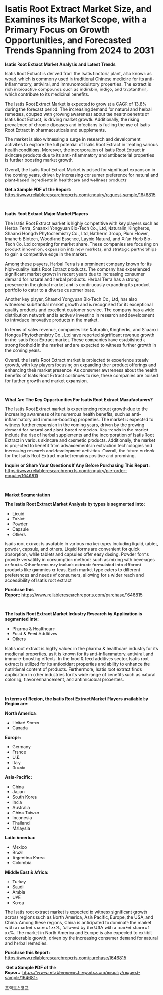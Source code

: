 <p><h1>Isatis Root Extract Market Size, and Examines its Market Scope, with a Primary Focus on Growth Opportunities, and Forecasted Trends Spanning from 2024 to 2031</h1></p><p><strong>Isatis Root Extract Market Analysis and Latest Trends</strong></p>
<p><p>Isatis Root Extract is derived from the Isatis tinctoria plant, also known as woad, which is commonly used in traditional Chinese medicine for its anti-inflammatory, antiviral, and immunomodulatory properties. The extract is rich in bioactive compounds such as indirubin, indigo, and tryptanthrin, which contribute to its medicinal benefits.</p><p>The Isatis Root Extract Market is expected to grow at a CAGR of 13.8% during the forecast period. The increasing demand for natural and herbal remedies, coupled with growing awareness about the health benefits of Isatis Root Extract, is driving market growth. Additionally, the rising prevalence of chronic diseases and infections is fueling the use of Isatis Root Extract in pharmaceuticals and supplements.</p><p>The market is also witnessing a surge in research and development activities to explore the full potential of Isatis Root Extract in treating various health conditions. Moreover, the incorporation of Isatis Root Extract in skincare products due to its anti-inflammatory and antibacterial properties is further boosting market growth.</p><p>Overall, the Isatis Root Extract Market is poised for significant expansion in the coming years, driven by increasing consumer preference for natural and plant-based ingredients in healthcare and wellness products.</p></p>
<p><strong>Get a Sample PDF of the Report:&nbsp;</strong> <a href="https://www.reliableresearchreports.com/enquiry/request-sample/1646815">https://www.reliableresearchreports.com/enquiry/request-sample/1646815</a></p>
<p>&nbsp;</p>
<p><strong>Isatis Root Extract Major Market Players</strong></p>
<p><p>The Isatis Root Extract market is highly competitive with key players such as Herbal Terra, Shaanxi Yongyuan Bio-Tech Co., Ltd, Naturalin, Kingherbs, Shaanxi Hongda Phytochemistry Co., Ltd, Natherm Group, Plum Flower, Imaherb Biotech, Woodland Essence, Laybio Natural, and Xi'an Herb Bio-Tech Co. Ltd competing for market share. These companies are focusing on product innovation, expansion into new markets, and strategic partnerships to gain a competitive edge in the market.</p><p>Among these players, Herbal Terra is a prominent company known for its high-quality Isatis Root Extract products. The company has experienced significant market growth in recent years due to increasing consumer demand for natural and herbal products. Herbal Terra has a strong presence in the global market and is continuously expanding its product portfolio to cater to a diverse customer base.</p><p>Another key player, Shaanxi Yongyuan Bio-Tech Co., Ltd, has also witnessed substantial market growth and is recognized for its exceptional quality products and excellent customer service. The company has a wide distribution network and is actively investing in research and development to introduce innovative products in the market.</p><p>In terms of sales revenue, companies like Naturalin, Kingherbs, and Shaanxi Hongda Phytochemistry Co., Ltd have reported significant revenue growth in the Isatis Root Extract market. These companies have established a strong foothold in the market and are expected to witness further growth in the coming years.</p><p>Overall, the Isatis Root Extract market is projected to experience steady growth, with key players focusing on expanding their product offerings and enhancing their market presence. As consumer awareness about the health benefits of Isatis Root Extract continues to rise, these companies are poised for further growth and market expansion.</p></p>
<p>&nbsp;</p>
<p><strong>What Are The Key Opportunities For Isatis Root Extract Manufacturers?</strong></p>
<p><p>The Isatis Root Extract market is experiencing robust growth due to the increasing awareness of its numerous health benefits, such as anti-inflammatory and immune-boosting properties. The market is expected to witness further expansion in the coming years, driven by the growing demand for natural and plant-based remedies. Key trends in the market include the rise of herbal supplements and the incorporation of Isatis Root Extract in various skincare and cosmetic products. Additionally, the market is projected to benefit from advancements in extraction technologies and increasing research and development activities. Overall, the future outlook for the Isatis Root Extract market remains positive and promising.</p></p>
<p><strong>Inquire or Share Your Questions If Any Before Purchasing This Report:</strong> <a href="https://www.reliableresearchreports.com/enquiry/pre-order-enquiry/1646815">https://www.reliableresearchreports.com/enquiry/pre-order-enquiry/1646815</a></p>
<p>&nbsp;</p>
<p><strong>Market Segmentation</strong></p>
<p><strong>The Isatis Root Extract Market Analysis by types is segmented into:</strong></p>
<p><ul><li>Liquid</li><li>Tablet</li><li>Powder</li><li>Capsule</li><li>Others</li></ul></p>
<p><p>Isatis root extract is available in various market types including liquid, tablet, powder, capsule, and others. Liquid forms are convenient for quick absorption, while tablets and capsules offer easy dosing. Powder forms provide versatility in consumption methods such as mixing with beverages or foods. Other forms may include extracts formulated into different products like gummies or teas. Each market type caters to different preferences and needs of consumers, allowing for a wider reach and accessibility of Isatis root extract.</p></p>
<p><strong>Purchase this Report:&nbsp;</strong><a href="https://www.reliableresearchreports.com/purchase/1646815">https://www.reliableresearchreports.com/purchase/1646815</a></p>
<p>&nbsp;</p>
<p><strong>The Isatis Root Extract Market Industry Research by Application is segmented into:</strong></p>
<p><ul><li>Pharma & Healthcare</li><li>Food & Feed Additives</li><li>Others</li></ul></p>
<p><p>Isatis root extract is highly valued in the pharma & healthcare industry for its medicinal properties, as it is known for its anti-inflammatory, antiviral, and immune-boosting effects. In the food & feed additives sector, Isatis root extract is utilized for its antioxidant properties and ability to enhance the nutritional content of products. Furthermore, Isatis root extract finds application in other industries for its wide range of benefits such as natural coloring, flavor enhancement, and antimicrobial properties.</p></p>
<p>&nbsp;</p>
<p><strong>In terms of Region, the Isatis Root Extract Market Players available by Region are:</strong></p>
<p>
    <p> <strong> North America: </strong>
        <ul>
            <li>United States</li>
            <li>Canada</li>
        </ul>
        </p> 
    <p> <strong> Europe: </strong>
        <ul>
            <li>Germany</li>
            <li>France</li>
            <li>U.K.</li>
            <li>Italy</li>
            <li>Russia</li>
        </ul>
        </p> 
    <p> <strong> Asia-Pacific: </strong>
        <ul>
            <li>China</li>
            <li>Japan</li>
            <li>South Korea</li>
            <li>India</li>
            <li>Australia</li>
            <li>China Taiwan</li>
            <li>Indonesia</li>
            <li>Thailand</li>
            <li>Malaysia</li>
        </ul>
        </p> 
    <p> <strong> Latin America: </strong>
        <ul>
            <li>Mexico</li>
            <li>Brazil</li>
            <li>Argentina Korea</li>
            <li>Colombia</li>
        </ul>
        </p> 
    <p> <strong> Middle East & Africa: </strong>
        <ul>
            <li>Turkey</li>
            <li>Saudi</li>
            <li>Arabia</li>
            <li>UAE</li>
            <li>Korea</li>
        </ul>
    </p>
    </p>
<p><p>The Isatis root extract market is expected to witness significant growth across regions such as North America, Asia Pacific, Europe, the USA, and China. Among these regions, China is anticipated to dominate the market with a market share of xx%, followed by the USA with a market share of xx%. The market in North America and Europe is also expected to exhibit considerable growth, driven by the increasing consumer demand for natural and herbal remedies.</p></p>
<p><strong>Purchase this Report: </strong><a href="https://www.reliableresearchreports.com/purchase/1646815">https://www.reliableresearchreports.com/purchase/1646815</a></p>
<p>&nbsp;<strong>Get a Sample PDF of the Report:&nbsp;&nbsp;</strong><a href="https://www.reliableresearchreports.com/enquiry/request-sample/1646815">https://www.reliableresearchreports.com/enquiry/request-sample/1646815</a></p>
<p><strong></strong></p>
<p><p><a href="https://github.com/idcefvhkdut6/Market-Research-Report-List-1/blob/main/4460339193970.md">프랙토스코프</a></p></p>